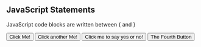 <html>
<body>

<h2>JavaScript Statements</h2>

<p>JavaScript code blocks are written between { and }</p>

<button type="button" onclick="myFunction()">Click Me!</button>
<button type="button" onclick="myFunction1()">Click another Me!</button>
<button type="button" onclick="myFunction2()">Click me to say yes or no!</button>
<button type="button" onclick="myFunction3()">The Fourth Button</button>
<p id="demo1"></p>
<p id="demo2"></p>
<p id="demo3"></p>
<p id="demo4"></p>
<p id="demo5"></p>

<script>
function myFunction() {
  document.getElementById("demo1").innerHTML = "Hello Dolly!";
  document.getElementById("demo2").innerHTML = "How are you?";
  document.getElementById("demo3").innerHTML = "Are you Good?";
}
function myFunction1() {
  document.getElementById("demo4").innerHTML = "Demo4 Says yes!";

}
function myFunction2() {
  document.getElementById("demo4").innerHTML = "Demo4 Says no!";

}
function myFunction3() {
  document.getElementById("demo5").innerHTML = "The fourth button!";

}
</script>

</body>
</html>
